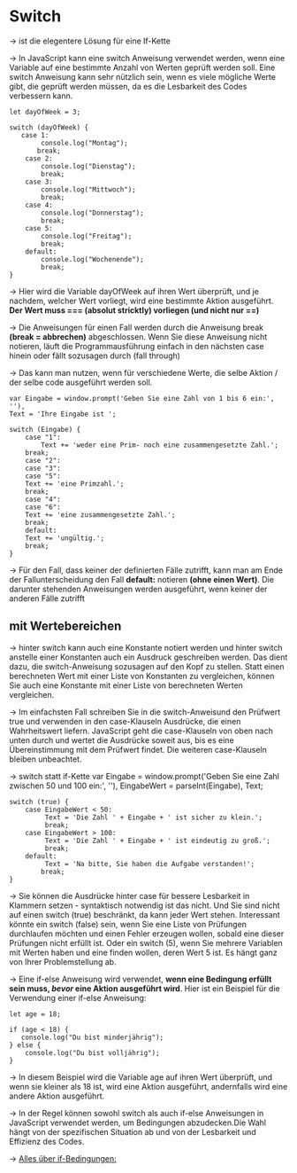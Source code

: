 # Switch

-> ist die elegentere Lösung für eine If-Kette

-> In JavaScript kann eine switch Anweisung verwendet werden, wenn eine Variable auf eine bestimmte Anzahl von Werten geprüft werden soll. Eine switch Anweisung kann sehr nützlich sein, wenn es viele mögliche Werte gibt, die geprüft werden müssen, da es die Lesbarkeit des Codes verbessern kann.

    let dayOfWeek = 3;

    switch (dayOfWeek) {
       case 1:
            console.log("Montag");
           break;
        case 2:
            console.log("Dienstag");
            break;
        case 3:
            console.log("Mittwoch");
            break;
        case 4:
            console.log("Donnerstag");
            break;
        case 5:
            console.log("Freitag");
            break;
        default:
            console.log("Wochenende");
            break;
    }

-> Hier wird die Variable dayOfWeek auf ihren Wert überprüft, und je nachdem, welcher Wert vorliegt, wird eine bestimmte Aktion ausgeführt. **Der Wert muss === (absolut stricktly) vorliegen (und nicht nur ==)**

-> Die Anweisungen für einen Fall werden durch die Anweisung break **(break = abbrechen)** abgeschlossen. Wenn Sie diese Anweisung nicht notieren, läuft die Programmausführung einfach in den nächsten case hinein oder fällt sozusagen durch (fall through) 

-> Das kann man nutzen, wenn für verschiedene Werte, die selbe Aktion / der selbe code ausgeführt werden soll.

    var Eingabe = window.prompt('Geben Sie eine Zahl von 1 bis 6 ein:', ''),
    Text = 'Ihre Eingabe ist ';

    switch (Eingabe) {
        case "1":
            Text += 'weder eine Prim- noch eine zusammengesetzte Zahl.';
	    break;
        case "2":
        case "3":
        case "5":
	    Text += 'eine Primzahl.';
	    break;
        case "4":
        case "6":
	    Text += 'eine zusammengesetzte Zahl.';
	    break;
        default:
	    Text += 'ungültig.';
	    break;
    }

-> Für den Fall, dass keiner der definierten Fälle zutrifft, kann man am Ende der Fallunterscheidung den Fall **default:** notieren **(ohne einen Wert)**. Die darunter stehenden Anweisungen werden ausgeführt, wenn keiner der anderen Fälle zutrifft

## mit Wertebereichen 

-> hinter switch kann auch eine Konstante notiert werden und hinter switch anstelle einer Konstanten auch ein Ausdruck geschreiben werden. Das dient dazu, die switch-Anweisung sozusagen auf den Kopf zu stellen. Statt einen berechneten Wert mit einer Liste von Konstanten zu vergleichen, können Sie auch eine Konstante mit einer Liste von berechneten Werten vergleichen.

-> Im einfachsten Fall schreiben Sie in die switch-Anweisund den Prüfwert true und verwenden in den case-Klauseln Ausdrücke, die einen Wahrheitswert liefern. JavaScript geht die case-Klauseln von oben nach unten durch und wertet die Ausdrücke soweit aus, bis es eine Übereinstimmung mit dem Prüfwert findet. Die weiteren case-Klauseln bleiben unbeachtet.

-> switch statt if-Kette
    var Eingabe = window.prompt('Geben Sie eine Zahl zwischen 50 und 100 ein:', ''),
        EingabeWert = parseInt(Eingabe),
        Text;

    switch (true) {
        case EingabeWert < 50:
             Text = 'Die Zahl ' + Eingabe + ' ist sicher zu klein.';
             break;
        case EingabeWert > 100:
             Text = 'Die Zahl ' + Eingabe + ' ist eindeutig zu groß.';
             break;
        default:
             Text = 'Na bitte, Sie haben die Aufgabe verstanden!';
            break;
    }

-> Sie können die Ausdrücke hinter case für bessere Lesbarkeit in Klammern setzen - syntaktisch notwendig ist das nicht. Und Sie sind nicht auf einen switch (true) beschränkt, da kann jeder Wert stehen. Interessant könnte ein switch (false) sein, wenn Sie eine Liste von Prüfungen durchlaufen möchten und einen Fehler erzeugen wollen, sobald eine dieser Prüfungen nicht erfüllt ist. Oder ein switch (5), wenn Sie mehrere Variablen mit Werten haben und eine finden wollen, deren Wert 5 ist. Es hängt ganz von Ihrer Problemstellung ab.

-> Eine if-else Anweisung wird verwendet, **wenn eine Bedingung erfüllt sein muss, _bevor_ eine Aktion ausgeführt wird**. Hier ist ein Beispiel für die Verwendung einer if-else Anweisung:

    let age = 18;

    if (age < 18) {
       console.log("Du bist minderjährig");
    } else {
        console.log("Du bist volljährig");
    }

-> In diesem Beispiel wird die Variable age auf ihren Wert überprüft, und wenn sie kleiner als 18 ist, wird eine Aktion ausgeführt, andernfalls wird eine andere Aktion ausgeführt.

-> In der Regel können sowohl switch als auch if-else Anweisungen in JavaScript verwendet werden, um Bedingungen abzudecken.Die Wahl hängt von der spezifischen Situation ab und von der Lesbarkeit und Effizienz des Codes.

-> <a href="ifelse.md">Alles über if-Bedingungen:</a>
